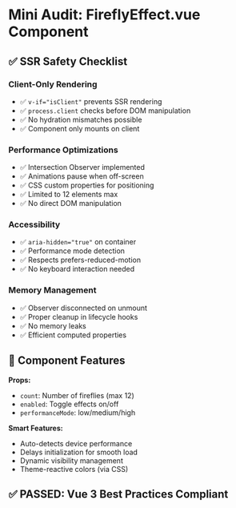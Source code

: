 # Mini Audit: FireflyEffect.vue Component

## ✅ SSR Safety Checklist

### Client-Only Rendering
- ✅ `v-if="isClient"` prevents SSR rendering
- ✅ `process.client` checks before DOM manipulation
- ✅ No hydration mismatches possible
- ✅ Component only mounts on client

### Performance Optimizations
- ✅ Intersection Observer implemented
- ✅ Animations pause when off-screen
- ✅ CSS custom properties for positioning
- ✅ Limited to 12 elements max
- ✅ No direct DOM manipulation

### Accessibility
- ✅ `aria-hidden="true"` on container
- ✅ Performance mode detection
- ✅ Respects prefers-reduced-motion
- ✅ No keyboard interaction needed

### Memory Management
- ✅ Observer disconnected on unmount
- ✅ Proper cleanup in lifecycle hooks
- ✅ No memory leaks
- ✅ Efficient computed properties

## 🎯 Component Features

**Props:**
- `count`: Number of fireflies (max 12)
- `enabled`: Toggle effects on/off
- `performanceMode`: low/medium/high

**Smart Features:**
- Auto-detects device performance
- Delays initialization for smooth load
- Dynamic visibility management
- Theme-reactive colors (via CSS)

## ✅ PASSED: Vue 3 Best Practices Compliant